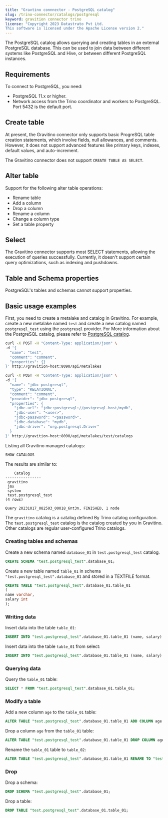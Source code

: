 ```yaml
---
title: "Gravtino connnector - PostgreSQL catalog"
slug: /trino-connector/catalogs/postgresql
keyword: gravition connector trino
license: "Copyright 2023 Datastrato Pvt Ltd.
This software is licensed under the Apache License version 2."
---
```


The PostgreSQL catalog allows querying and creating tables in an external PostgreSQL database. 
This can be used to join data between different systems like PostgreSQL and Hive, or between different PostgreSQL instances.

## Requirements

To connect to PostgreSQL, you need:
- PostgreSQL 11.x or higher.
- Network access from the Trino coordinator and workers to PostgreSQL. Port 5432 is the default port.

## Create table

At present, the Gravitino connector only supports basic ProgreSQL table creation statements, which involve fields, null allowances, and comments. 
However, it does not support advanced features like primary keys, indexes, default values, and auto-increment.

The Gravitino connector does not support `CREATE TABLE AS SELECT`.

## Alter table

Support for the following alter table operations:
- Rename table
- Add a column
- Drop a column
- Rename a column
- Change a column type
- Set a table property

## Select

The Gravitino connector supports most SELECT statements, allowing the execution of queries successfully.
Currently, it doesn't support certain query optimizations, such as indexing and pushdowns.

## Table and Schema properties

PostgreSQL's tables and schemas cannot support properties.

## Basic usage examples

First, you need to create a metalake and catalog in Gravitino.
For example, create a new metalake named `test` and create a new catalog named `postgresql_test` using the `postgresql` provider.
For More information about the PostgreSQL catalog, please refer to [PostgreSQL catalog](../docs/jdbc-postgressql-catalog).

```bash
curl -X POST -H "Content-Type: application/json" \
-d '{
  "name": "test",
  "comment": "comment",
  "properties": {}
}' http://gravition-host:8090/api/metalakes

curl -X POST -H "Content-Type: application/json" \
-d '{
  "name": "jdbc-postgresql",
  "type": "RELATIONAL",
  "comment": "comment",
  "provider": "jdbc-postgresql",
  "properties": {
    "jdbc-url": "jdbc:postgresql://postgresql-host/mydb",
    "jdbc-user": "<user>",
    "jdbc-password": "<password>",
    "jdbc-database": "mydb",
    "jdbc-driver": "org.postgresql.Driver"
  }
}' http://gravition-host:8090/api/metalakes/test/catalogs

```

Listing all Gravitino managed catalogs:

```sql 
SHOW CATALOGS
```

The results are similar to:

```text
    Catalog
----------------
 gravitino
 jmx
 system
 test.postgresql_test
(4 rows)

Query 20231017_082503_00018_6nt3n, FINISHED, 1 node
```

The `gravitino` catalog is a catalog defined By Trino catalog configuration. 
The `test.postgresql_test` catalog is the catalog created by you in Gravitino.
Other catalogs are regular user-configured Trino catalogs.

### Creating tables and schemas

Create a new schema named `database_01` in `test.postgresql_test` catalog.

```sql
CREATE SCHEMA "test.postgresql_test".database_01;
```

Create a new table named `table_01` in schema `"test.postgresql_test".database_01` and stored in a TEXTFILE format.

```sql
CREATE TABLE "test.postgresql_test".database_01.table_01
(
name varchar,
salary int
);
```

### Writing data

Insert data into the table `table_01`:

```sql
INSERT INTO "test.postgresql_test".database_01.table_01 (name, salary) VALUES ('ice', 12);
```

Insert data into the table `table_01` from select:

```sql
INSERT INTO "test.postgresql_test".database_01.table_01 (name, salary) SELECT * FROM "test.postgresql_test".database_01.table_01;
```

### Querying data

Query the `table_01` table:

```sql
SELECT * FROM "test.postgresql_test".database_01.table_01;
```

### Modify a table

Add a new column `age` to the `table_01` table:

```sql
ALTER TABLE "test.postgresql_test".database_01.table_01 ADD COLUMN age int;
```

Drop a column `age` from the `table_01` table:

```sql
ALTER TABLE "test.postgresql_test".database_01.table_01 DROP COLUMN age;
```

Rename the `table_01` table to `table_02`:

```sql
ALTER TABLE "test.postgresql_test".database_01.table_01 RENAME TO "test.postgresql_test".database_01.table_02;
```

### Drop

Drop a schema:

```sql
DROP SCHEMA "test.postgresql_test".database_01;
```

Drop a table:

```sql
DROP TABLE "test.postgresql_test".database_01.table_01;
```
